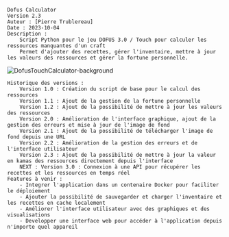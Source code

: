    Dofus Calculator
    Version 2.3
    Auteur : [Pierre Trublereau]
    Date : 2023-10-04
    Description :
        Script Python pour le jeu DOFUS 3.0 / Touch pour calculer les ressources manquantes d'un craft 
        Permet d'ajouter des recettes, gérer l'inventaire, mettre à jour les valeurs des ressources et gérer la fortune personnelle.

![DofusTouchCalculator-background](https://github.com/user-attachments/assets/f80194ac-c25a-4d22-901f-13f981cac853)

        
    Historique des versions :
        Version 1.0 : Création du script de base pour le calcul des ressources
        Version 1.1 : Ajout de la gestion de la fortune personnelle
        Version 1.2 : Ajout de la possibilité de mettre à jour les valeurs des ressources
        Version 2.0 : Amélioration de l'interface graphique, ajout de la gestion des erreurs et mise à jour de l'image de fond
        Version 2.1 : Ajout de la possibilité de télécharger l'image de fond depuis une URL
        Version 2.2 : Amélioration de la gestion des erreurs et de l'interface utilisateur
        Version 2.3 : Ajout de la possibilité de mettre à jour la valeur en kamas des ressources directement depuis l'interface
        NEXT : Version 3.0 : Connexion à une API pour récupérer les recettes et les ressources en temps réel
    Features à venir :  
        - Integrer l'application dans un contenaire Docker pour faciliter le déploiement
        - Ajouter la possibilité de sauvegarder et charger l'inventaire et les recettes en cache localement
        - Améliorer l'interface utilisateur avec des graphiques et des visualisations
        - Developper une interface web pour accéder à l'application depuis n'importe quel appareil
